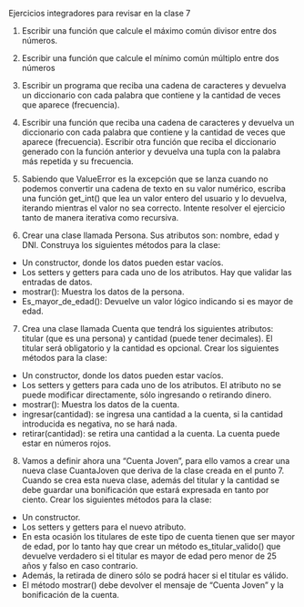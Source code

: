 Ejercicios integradores para revisar en la clase 7

1. Escribir una función que calcule el máximo común divisor entre dos números.

2. Escribir una función que calcule el mínimo común múltiplo entre dos números

3. Escribir un programa que reciba una cadena de caracteres y devuelva un diccionario con
cada palabra que contiene y la cantidad de veces que aparece (frecuencia).

4. Escribir una función que reciba una cadena de caracteres y devuelva un diccionario con cada
palabra que contiene y la cantidad de veces que aparece (frecuencia). Escribir otra función
que reciba el diccionario generado con la función anterior y devuelva una tupla con la
palabra más repetida y su frecuencia.

5. Sabiendo que ValueError es la excepción que se lanza cuando no podemos convertir una
cadena de texto en su valor numérico, escriba una función get_int() que lea un valor entero
del usuario y lo devuelva, iterando mientras el valor no sea correcto. Intente resolver el
ejercicio tanto de manera iterativa como recursiva.

6. Crear una clase llamada Persona. Sus atributos son: nombre, edad y DNI. Construya los
siguientes métodos para la clase:
- Un constructor, donde los datos pueden estar vacíos.
- Los setters y getters para cada uno de los atributos. Hay que validar las entradas de
datos.
- mostrar(): Muestra los datos de la persona.
- Es_mayor_de_edad(): Devuelve un valor lógico indicando si es mayor de edad.

7. Crea una clase llamada Cuenta que tendrá los siguientes atributos: titular (que es una
persona) y cantidad (puede tener decimales). El titular será obligatorio y la cantidad es
opcional. Crear los siguientes métodos para la clase:
- Un constructor, donde los datos pueden estar vacíos.
- Los setters y getters para cada uno de los atributos. El atributo no se puede modificar
directamente, sólo ingresando o retirando dinero.
- mostrar(): Muestra los datos de la cuenta.
- ingresar(cantidad): se ingresa una cantidad a la cuenta, si la cantidad introducida es
negativa, no se hará nada.
- retirar(cantidad): se retira una cantidad a la cuenta. La cuenta puede estar en números
rojos.

8. Vamos a definir ahora una “Cuenta Joven”, para ello vamos a crear una nueva clase
CuantaJoven que deriva de la clase creada en el punto 7. Cuando se crea esta nueva clase,
además del titular y la cantidad se debe guardar una bonificación que estará expresada en
tanto por ciento. Crear los siguientes métodos para la clase:
- Un constructor.
- Los setters y getters para el nuevo atributo.
- En esta ocasión los titulares de este tipo de cuenta tienen que ser mayor de edad, por lo
tanto hay que crear un método es_titular_valido() que devuelve verdadero si el titular es
mayor de edad pero menor de 25 años y falso en caso contrario.
- Además, la retirada de dinero sólo se podrá hacer si el titular es válido.
- El método mostrar() debe devolver el mensaje de “Cuenta Joven” y la bonificación de la
cuenta.